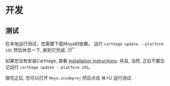 # 开发

## 测试

在本地运行测试，您需要下载Moya的依赖。
运行 `carthage update --platform iOS` 然后休息一下, 直到它完成. 😴

如果您没有安装Carthage, 查看 [installation instructions](https://github.com/Carthage/Carthage#installing-carthage).
并且, 当然, 之后不要忘记运行 `carthage update --platform iOS`。

做完之后, 您可以打开 `Moya.xcodeproj` 然后点击 ⌘+U 运行测试
